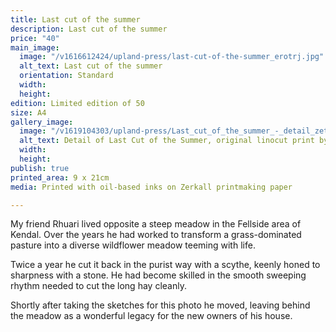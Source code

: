 ```yaml
---
title: Last cut of the summer
description: Last cut of the summer
price: "40"
main_image:
  image: "/v1616612424/upland-press/last-cut-of-the-summer_erotrj.jpg"
  alt_text: Last cut of the summer
  orientation: Standard
  width: 
  height: 
edition: Limited edition of 50
size: A4
gallery_image:
  image: "/v1619104303/upland-press/Last_cut_of_the_summer_-_detail_zet9bh.jpg"
  alt_text: Detail of Last Cut of the Summer, original linocut print by Toby Travis
  width: 
  height: 
publish: true
printed_area: 9 x 21cm
media: Printed with oil-based inks on Zerkall printmaking paper

---
```

My friend Rhuari lived opposite a steep meadow in the Fellside area of Kendal. Over the years he had worked to transform a grass-dominated pasture into a diverse wildflower meadow teeming with life.

Twice a year he cut it back in the purist way with a scythe, keenly honed to sharpness with a stone. He had become skilled in the smooth sweeping rhythm needed to cut the long hay cleanly. 

Shortly after taking the sketches for this photo he moved, leaving behind the meadow as a wonderful legacy for the new owners of his house.